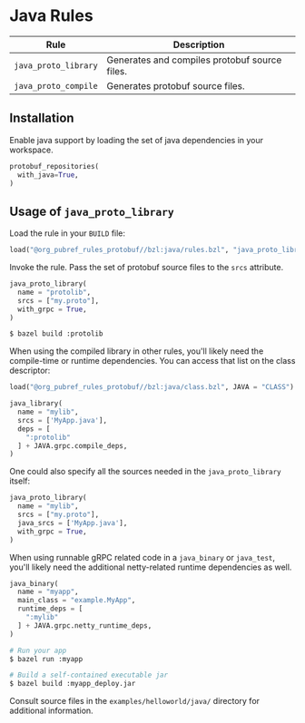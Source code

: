 # Java Rules

| Rule | Description |
| ---  | --- |
| `java_proto_library` | Generates and compiles protobuf source files. |
| `java_proto_compile` | Generates protobuf source files. |

## Installation

Enable java support by loading the set of java dependencies in your workspace.

```python
protobuf_repositories(
  with_java=True,
)
```

## Usage of `java_proto_library`

Load the rule in your `BUILD` file:

```python
load("@org_pubref_rules_protobuf//bzl:java/rules.bzl", "java_proto_library")
```

Invoke the rule.  Pass the set of protobuf source files to the
`srcs` attribute.

```python
java_proto_library(
  name = "protolib",
  srcs = ["my.proto"],
  with_grpc = True,
)
```

```sh
$ bazel build :protolib
```

When using the compiled library in other rules, you'll likely need the
compile-time or runtime dependencies.  You can access that list on the
class descriptor:


```python
load("@org_pubref_rules_protobuf//bzl:java/class.bzl", JAVA = "CLASS")
```

```python
java_library(
  name = "mylib",
  srcs = ['MyApp.java'],
  deps = [
    ":protolib"
  ] + JAVA.grpc.compile_deps,
)
```

One could also specify all the sources needed in the
`java_proto_library` itself:


```python
java_proto_library(
  name = "mylib",
  srcs = ["my.proto"],
  java_srcs = ['MyApp.java'],
  with_grpc = True,
)
```

When using runnable gRPC related code in a `java_binary` or
`java_test`, you'll likely need the additional netty-related runtime
dependencies as well.


```python
java_binary(
  name = "myapp",
  main_class = "example.MyApp",
  runtime_deps = [
    ":mylib"
  ] + JAVA.grpc.netty_runtime_deps,
)
```

```sh
# Run your app
$ bazel run :myapp

# Build a self-contained executable jar
$ bazel build :myapp_deploy.jar
```

Consult source files in the `examples/helloworld/java/` directory for additional information.
